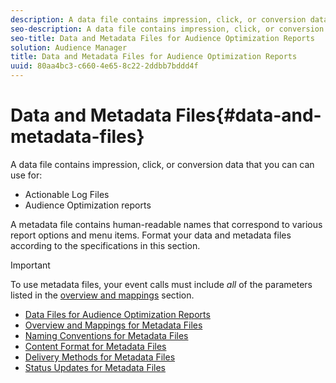 ```yaml
---
description: A data file contains impression, click, or conversion data that you can import into the Audience Optimization reports. A metadata file contains human-readable names that correspond to various report options and menu items. Format your data and metadata files according to the specifications in this section.
seo-description: A data file contains impression, click, or conversion data that you can import into the Audience Optimization reports. A metadata file contains human-readable names that correspond to various report options and menu items. Format your data and metadata files according to the specifications in this section.
seo-title: Data and Metadata Files for Audience Optimization Reports
solution: Audience Manager
title: Data and Metadata Files for Audience Optimization Reports
uuid: 80aa4bc3-c660-4e65-8c22-2ddbb7bddd4f
---
```


# Data and Metadata Files{#data-and-metadata-files}

A data file contains impression, click, or conversion data that you can can use for: 

* Actionable Log Files
* Audience Optimization reports 
  
A metadata file contains human-readable names that correspond to various report options and menu items. Format your data and metadata files according to the specifications in this section.

>[!IMPORTANT]
>
>To use metadata files, your event calls must include *all* of the parameters listed in the [overview and mappings](../../../reporting/audience-optimization-reports/metadata-files-intro/metadata-file-overview.md) section.

* [Data Files for Audience Optimization Reports](/help/using/reporting/audience-optimization-reports/metadata-files-intro/datafiles-intro.md)
* [Overview and Mappings for Metadata Files](/help/using/reporting/audience-optimization-reports/metadata-files-intro/metadata-file-overview.md)
* [Naming Conventions for Metadata Files](/help/using/reporting/audience-optimization-reports/metadata-files-intro/metadata-file-names.md)
* [Content Format for Metadata Files](/help/using/reporting/audience-optimization-reports/metadata-files-intro/metadata-file-contents.md)
* [Delivery Methods for Metadata Files](/help/using/reporting/audience-optimization-reports/metadata-files-intro/metadata-delivery-methods.md)
* [Status Updates for Metadata Files](/help/using/reporting/audience-optimization-reports/metadata-files-intro/metadata-update-status.md)





